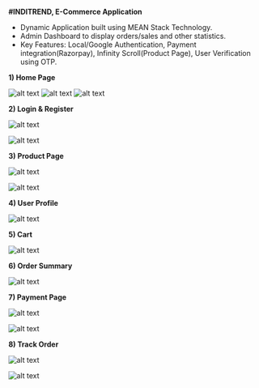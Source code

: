 **#INDITREND, E-Commerce Application**
* Dynamic Application built using MEAN Stack Technology.
* Admin Dashboard to display orders/sales and other statistics.
* Key Features: Local/Google Authentication, Payment integration(Razorpay), Infinity
   Scroll(Product Page), User Verification using OTP.


**1) Home Page**

![alt text](https://drive.google.com/thumbnail?id=1UQbL-2WDvsniYuQhYXjDW_iyV8gpsqbC&sz=w457-h801)  ![alt text](https://drive.google.com/thumbnail?id=1B64uIzvsDrt77WsiorCYeQV8Q_8foXyc&sz=w442-h782)  ![alt text](https://drive.google.com/thumbnail?id=1Hl77-pblj45Az1AgpPe_7z1SPzrHja7e&sz=w445-h813)


**2) Login & Register**

![alt text](https://drive.google.com/thumbnail?id=1dUKy_i0RZmmgnUcvYJmtOeMcdGEsK0dg&sz=w1429-h847)

![alt text](https://drive.google.com/thumbnail?id=17G3NLAXj_Sf70FgVnAidBS_upN9QJdnA&sz=w1426-h914)


**3) Product Page**

![alt text](https://drive.google.com/thumbnail?id=1lPrqLbxAxHyhfYZOAeMdU1ptUZU4sQB7&sz=w1298-h920)

![alt text](https://drive.google.com/thumbnail?id=1Hoo3lJwzMgBxvVgMsgff0sfudxIjMy26&sz=w1428-h933)


**4) User Profile**

![alt text](https://drive.google.com/thumbnail?id=119a3tjyTN_ctIzCpT517EGMzL0I1HDj7&sz=w1407-h915)


**5) Cart**

![alt text](https://drive.google.com/thumbnail?id=1w5L0h7b7o0mztwJlrdjS1lL8khsnt06_&sz=w1418-h817)


**6) Order Summary**

![alt text](https://drive.google.com/thumbnail?id=1b0KY58RyBQk9iEbwm1ySmT4qE3ldu9q&sz=w1426-h941)


**7) Payment Page**

![alt text](https://drive.google.com/thumbnail?id=1migNmoD7Gn4JW6quzdS8kpxTyMMpGbUb&sz=w1464-h931)

![alt text](https://drive.google.com/thumbnail?id=1bD1apApyU1Znx-CjKqQ1rf-rt5bvamjO&sz=w1428-h913)


**8) Track Order**

![alt text](https://drive.google.com/thumbnail?id=1MbI4Er8-89RA8ySgIwai90Q1ZoG7A20N&sz=w1449-h586)

![alt text](https://drive.google.com/thumbnail?id=1SeQhB33BXM4Eyf1jPeykRaw3agCdQm0Y&sz=w1444-h930)

